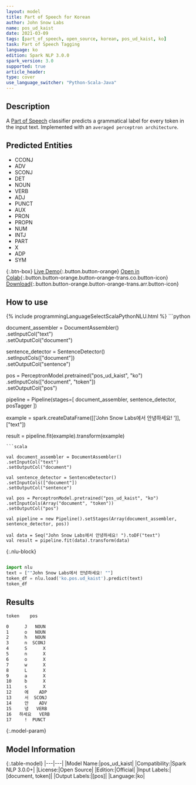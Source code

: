 ```yaml
---
layout: model
title: Part of Speech for Korean
author: John Snow Labs
name: pos_ud_kaist
date: 2021-03-09
tags: [part_of_speech, open_source, korean, pos_ud_kaist, ko]
task: Part of Speech Tagging
language: ko
edition: Spark NLP 3.0.0
spark_version: 3.0
supported: true
article_header:
type: cover
use_language_switcher: "Python-Scala-Java"
---
```


## Description

A [Part of Speech](https://en.wikipedia.org/wiki/Part_of_speech) classifier predicts a grammatical label for every token in the input text. Implemented with an `averaged perceptron architecture`.

## Predicted Entities

- CCONJ
- ADV
- SCONJ
- DET
- NOUN
- VERB
- ADJ
- PUNCT
- AUX
- PRON
- PROPN
- NUM
- INTJ
- PART
- X
- ADP
- SYM

{:.btn-box}
[Live Demo](https://demo.johnsnowlabs.com/public/GRAMMAR_EN/){:.button.button-orange}
[Open in Colab](https://colab.research.google.com/github/JohnSnowLabs/spark-nlp-workshop/blob/master/tutorials/streamlit_notebooks/GRAMMAR_EN.ipynb){:.button.button-orange.button-orange-trans.co.button-icon}
[Download](https://s3.amazonaws.com/auxdata.johnsnowlabs.com/public/models/pos_ud_kaist_ko_3.0.0_3.0_1615292391244.zip){:.button.button-orange.button-orange-trans.arr.button-icon}

## How to use



<div class="tabs-box" markdown="1">
{% include programmingLanguageSelectScalaPythonNLU.html %}
```python

document_assembler = DocumentAssembler() \
.setInputCol("text") \
.setOutputCol("document")

sentence_detector = SentenceDetector() \
.setInputCols(["document"]) \
.setOutputCol("sentence")

pos = PerceptronModel.pretrained("pos_ud_kaist", "ko") \
.setInputCols(["document", "token"]) \
.setOutputCol("pos")

pipeline = Pipeline(stages=[
document_assembler,
sentence_detector,
posTagger
])

example = spark.createDataFrame([['John Snow Labs에서 안녕하세요! ']], ["text"])

result = pipeline.fit(example).transform(example)


```
```scala

val document_assembler = DocumentAssembler()
.setInputCol("text")
.setOutputCol("document")

val sentence_detector = SentenceDetector()
.setInputCols(["document"])
.setOutputCol("sentence")

val pos = PerceptronModel.pretrained("pos_ud_kaist", "ko")
.setInputCols(Array("document", "token"))
.setOutputCol("pos")

val pipeline = new Pipeline().setStages(Array(document_assembler, sentence_detector, pos))

val data = Seq("John Snow Labs에서 안녕하세요! ").toDF("text")
val result = pipeline.fit(data).transform(data)

```

{:.nlu-block}
```python

import nlu
text = [""John Snow Labs에서 안녕하세요! ""]
token_df = nlu.load('ko.pos.ud_kaist').predict(text)
token_df

```
</div>

## Results

```bash
token    pos

0      J   NOUN
1      o   NOUN
2      h   NOUN
3      n  SCONJ
4      S      X
5      n      X
6      o      X
7      w      X
8      L      X
9      a      X
10     b      X
11     s      X
12     에    ADP
13     서  SCONJ
14     안    ADV
15     녕   VERB
16   하세요   VERB
17     !  PUNCT
```

{:.model-param}
## Model Information

{:.table-model}
|---|---|
|Model Name:|pos_ud_kaist|
|Compatibility:|Spark NLP 3.0.0+|
|License:|Open Source|
|Edition:|Official|
|Input Labels:|[document, token]|
|Output Labels:|[pos]|
|Language:|ko|